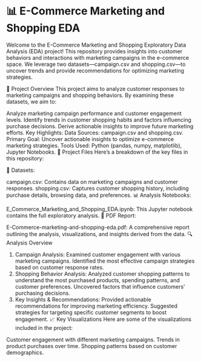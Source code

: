 # 📊 E-Commerce Marketing and Shopping EDA

Welcome to the E-Commerce Marketing and Shopping Exploratory Data Analysis (EDA) project! This repository provides insights into customer behaviors and interactions with marketing campaigns in the e-commerce space. We leverage two datasets—campaign.csv and shopping.csv—to uncover trends and provide recommendations for optimizing marketing strategies.

📂 Project Overview
This project aims to analyze customer responses to marketing campaigns and shopping behaviors. By examining these datasets, we aim to:

Analyze marketing campaign performance and customer engagement levels.
Identify trends in customer shopping habits and factors influencing purchase decisions.
Derive actionable insights to improve future marketing efforts.
Key Highlights:
Data Sources: campaign.csv and shopping.csv.
Primary Goal: Uncover actionable insights to optimize e-commerce marketing strategies.
Tools Used: Python (pandas, numpy, matplotlib), Jupyter Notebooks.
📝 Project Files
Here’s a breakdown of the key files in this repository:

📁 Datasets:

campaign.csv: Contains data on marketing campaigns and customer responses.
shopping.csv: Captures customer shopping history, including purchase details, browsing data, and preferences.
📊 Analysis Notebooks:

E_Commerce_Marketing_and_Shopping_EDA.ipynb: This Jupyter notebook contains the full exploratory analysis.
📄 PDF Report:

E-Commerce-marketing-and-shopping-eda.pdf: A comprehensive report outlining the analysis, visualizations, and insights derived from the data.
🔍 Analysis Overview
1. Campaign Analysis:
Examined customer engagement with various marketing campaigns.
Identified the most effective campaign strategies based on customer response rates.
2. Shopping Behavior Analysis:
Analyzed customer shopping patterns to understand the most purchased products, spending patterns, and customer preferences.
Uncovered factors that influence customers' purchasing decisions.
3. Key Insights & Recommendations:
Provided actionable recommendations for improving marketing efficiency.
Suggested strategies for targeting specific customer segments to boost engagement.
📈 Key Visualizations
Here are some of the visualizations included in the project:

Customer engagement with different marketing campaigns.
Trends in product purchases over time.
Shopping patterns based on customer demographics.
